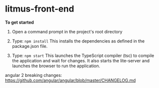 # litmus-front-end



**To get started**

1) Open a command prompt in the project's root directory

2) Type: `npm install`
    This installs the dependencies as defined in the package.json file.
    
3) Type: `npm start`
    This launches the TypeScript compiler (tsc) to compile the application and wait for changes. 
    It also starts the lite-server and launches the browser to run the application.


angular 2 breaking changes:
https://github.com/angular/angular/blob/master/CHANGELOG.md